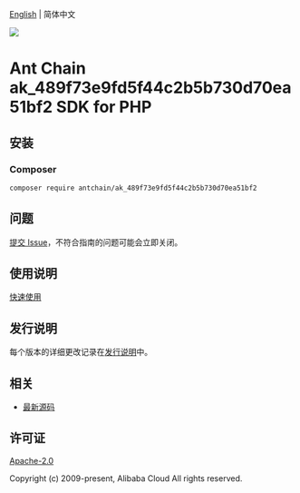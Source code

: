 [English](README.md) | 简体中文

![](https://aliyunsdk-pages.alicdn.com/icons/AlibabaCloud.svg)

# Ant Chain ak_489f73e9fd5f44c2b5b730d70ea51bf2 SDK for PHP

## 安装

### Composer

```bash
composer require antchain/ak_489f73e9fd5f44c2b5b730d70ea51bf2
```

## 问题

[提交 Issue](https://github.com/alipay/antchain-openapi-prod-sdk/issues/new)，不符合指南的问题可能会立即关闭。

## 使用说明

[快速使用](https://github.com/alipay/antchain-openapi-prod-sdk)

## 发行说明

每个版本的详细更改记录在[发行说明](./ChangeLog.txt)中。

## 相关

* [最新源码](https://github.com/antchain-openapi-sdk-php)

## 许可证

[Apache-2.0](http://www.apache.org/licenses/LICENSE-2.0)

Copyright (c) 2009-present, Alibaba Cloud All rights reserved.
